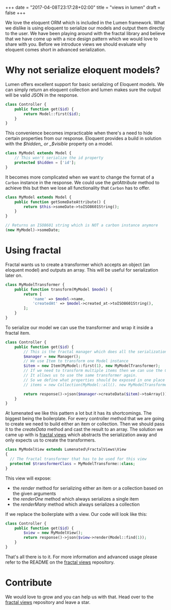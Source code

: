 +++
date = "2017-04-08T23:17:28+02:00"
title = "views in lumen"
draft = false
+++

We love the eloquent ORM which is included in the Lumen framework.
What we dislike is using eloquent to serialize our models and output them directly to the user.
We have been playing around with the fractal library and believe that we have come up with a nice design pattern which we would love to share with you. Before we introduce views we should evaluate why eloquent comes short in advanced serialization.

# Why not serialize eloquent models?

Lumen offers excellent support for basic serializing of Eloquent models. We can simply return an eloquent collection and lumen makes sure the output will be valid JSON in the response.

```php
class Controller {
    public function get($id) {
        return Model::first($id);
    }
}
```

This convenience becomes impracticable when there's a need to hide certain properties from our response.
Eloquent provides a build in solution with the _$hidden_ or _$visible_ property on a model.

```php
class MyModel extends Model {
    // This won't serialize the id property
    protected $hidden = ['id'];
}
```

It becomes more complicated when we want to change the format of a `Carbon` instance in the response.
We could use the _getAttribute_ method to achieve this but then we lose all functionality that `Carbon` has to offer.

```php
class MyModel extends Model {
    public function getSomeDateAttribute() {
        return $this->someDate->toISO8601String();
    }
}

// Returns an ISO8601 string which is NOT a carbon instance anymore
(new MyModel)->someDate;
```

# Using fractal
Fractal wants us to create a transformer which accepts an object (an eloquent model) and outputs an array.
This will be useful for serialization later on.

```php
class MyModelTransformer {
    public function transform(MyModel $model) {
        return [
            'name' => $model->name,
            'createdAt' => $model->created_at->toISO8601String(),
        ];
    }
}
```

To serialize our model we can use the transformer and wrap it inside a fractal item.

```php
class Controller {
    public function get($id) {
        // This is the fractal manager which does all the serialization
        $manager = new Manager();
        // We use Item to transform one Model instance
        $item = new Item(MyModel::first(1), new MyModelTransformer);
        // If we need to transform multiple items then we can use the Collection type.
        // It allows us to use the same transformer again.
        // So we define what properties should be exposed in one place only
        // items = new Collection(MyModel::all(). new MyModelTransformer);

        return response()->json($manager->createData($item)->toArray());
    }
}
```

At lumenated we like this pattern a lot but it has its shortcomings.
The biggest being the boilerplate. For every controller method that we are going to create we need to build either an item or collection. Then we should pass it to the _createData_ method and cast the result to an array. The solution we came up with is [fractal views] which abstracts the serialization away and only expects us to create the transformers.

```php
class MyModelView extends Lumenated\FractalViews\View
{
  // The fractal transformer that has to be used for this view
  protected $transformerClass = MyModelTransforme::class;
}
```

This view will expose:
- the _render_ method for serializing either an item or a collection based on the given arguments
- the _renderOne_ method which always serializes a single item
- the _renderMany_ method which always serializes a collection

If we replace the boilerplate with a view. Our code will look like this:

```php
class Controller {
    public function get($id) {
        $view = new MyModelView();
        return response()->json($view->render(Model::find(1));
    }
}
```

That's all there is to it. For more information and advanced usage please refer to the README on the [fractal views] repository.

# Contribute
We would love to grow and you can help us with that. Head over to the [fractal views] repository and leave a star.

[fractal views]: https://github.com/lumenated/fractal-views
